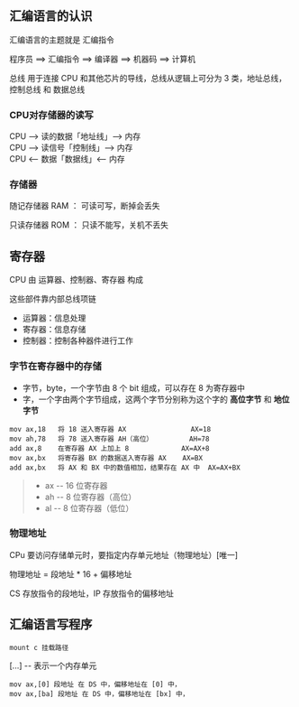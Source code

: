 


## 汇编语言的认识

汇编语言的主题就是 汇编指令

程序员 ==> 汇编指令 ==> 编译器 ==> 机器码 ==> 计算机

总线 用于连接 CPU 和其他芯片的导线，总线从逻辑上可分为 3 类，地址总线，控制总线 和 数据总线


### CPU对存储器的读写

CPU --> 读的数据「地址线」--> 内存      
CPU --> 读信号「控制线」--> 内存        
CPU <-- 数据「数据线」<-- 内存

### 存储器

随记存储器 RAM ： 可读可写，断掉会丢失

只读存储器 ROM ： 只读不能写，关机不丢失

## 寄存器

CPU 由 运算器、控制器、寄存器 构成

这些部件靠内部总线项链

- 运算器：信息处理
- 寄存器：信息存储
- 控制器：控制各种器件进行工作      


### 字节在寄存器中的存储

- 字节，byte，一个字节由 8 个 bit 组成，可以存在 8 为寄存器中
- 字，一个字由两个字节组成，这两个字节分别称为这个字的 **高位字节** 和 **地位字节**


```
mov ax,18	将 18 送入寄存器 AX				 AX=18
mov ah,78	将 78 送入寄存器 AH（高位）		  AH=78
add ax,8    在寄存器 AX 上加上 8			  AX=AX+8
mov ax,bx	将寄存器 BX 的数据送入寄存器 AX    AX=BX
add ax,bx	将 AX 和 BX 中的数值相加，结果存在 AX 中  AX=AX+BX
```

> - ax -- 16 位寄存器				
> - ah -- 8 位寄存器（高位）				
> - al -- 8 位寄存器（低位）			

### 物理地址

CPu 要访问存储单元时，要指定内存单元地址（物理地址）[唯一]

物理地址 = 段地址 * 16 + 偏移地址

CS 存放指令的段地址，IP 存放指令的偏移地址

## 汇编语言写程序


```
mount c 挂载路径
```


[...] -- 表示一个内存单元

```
mov ax,[0] 段地址 在 DS 中，偏移地址在 [0] 中，
mov ax,[ba] 段地址 在 DS 中，偏移地址在 [bx] 中，
```





